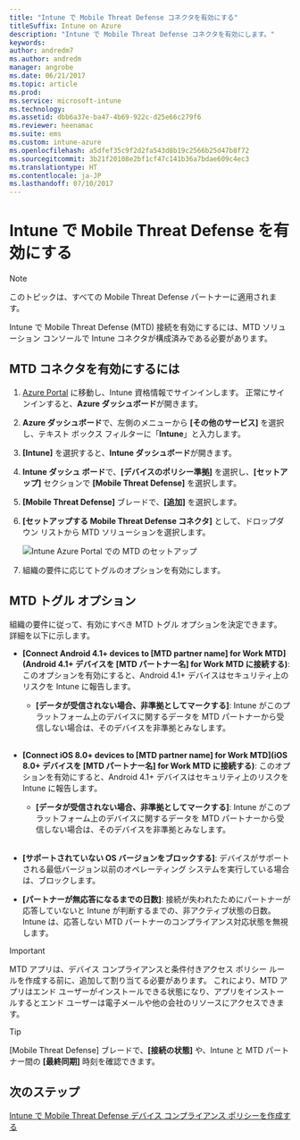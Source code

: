 ```yaml
---
title: "Intune で Mobile Threat Defense コネクタを有効にする"
titleSuffix: Intune on Azure
description: "Intune で Mobile Threat Defense コネクタを有効にします。"
keywords: 
author: andredm7
ms.author: andredm
manager: angrobe
ms.date: 06/21/2017
ms.topic: article
ms.prod: 
ms.service: microsoft-intune
ms.technology: 
ms.assetid: dbb6a37e-ba47-4b69-922c-d25e66c279f6
ms.reviewer: heenamac
ms.suite: ems
ms.custom: intune-azure
ms.openlocfilehash: a5dfef35c9f2d2fa543d8b19c2566b25d47b8f72
ms.sourcegitcommit: 3b21f20108e2bf1cf47c141b36a7bdae609c4ec3
ms.translationtype: HT
ms.contentlocale: ja-JP
ms.lasthandoff: 07/10/2017
---
```

# <a name="enable-mobile-threat-defense-in-intune"></a>Intune で Mobile Threat Defense を有効にする

> [!NOTE] 
> このトピックは、すべての Mobile Threat Defense パートナーに適用されます。

Intune で Mobile Threat Defense (MTD) 接続を有効にするには、MTD ソリューション コンソールで Intune コネクタが構成済みである必要があります。

## <a name="to-enable-the-mtd-connector"></a>MTD コネクタを有効にするには

1. [Azure Portal](https://portal.azure.com) に移動し、Intune 資格情報でサインインします。 正常にサインインすると、**Azure ダッシュボード**が開きます。

2. **Azure ダッシュボード**で、左側のメニューから **[その他のサービス]** を選択し、テキスト ボックス フィルターに「**Intune**」と入力します。

3. **[Intune]** を選択すると、**Intune ダッシュボード**が開きます。

4. **Intune ダッシュ ボード**で、**[デバイスのポリシー準拠]** を選択し、**[セットアップ]** セクションで **[Mobile Threat Defense]** を選択します。

5. **[Mobile Threat Defense]** ブレードで、**[追加]** を選択します。

6. **[セットアップする Mobile Threat Defense コネクタ]** として、ドロップダウン リストから MTD ソリューションを選択します。

    ![Intune Azure Portal での MTD のセットアップ](./media/enable-mtd-connector-1.png)

7. 組織の要件に応じてトグルのオプションを有効にします。

## <a name="mtd-toggle-options"></a>MTD トグル オプション

組織の要件に従って、有効にすべき MTD トグル オプションを決定できます。 詳細を以下に示します。

- **[Connect Android 4.1+ devices to [MTD partner name] for Work MTD]\(Android 4.1+ デバイスを [MTD パートナー名] for Work MTD に接続する\)**: このオプションを有効にすると、Android 4.1+ デバイスはセキュリティ上のリスクを Intune に報告します。
    - **[データが受信されない場合、非準拠としてマークする]**: Intune がこのプラットフォーム上のデバイスに関するデータを MTD パートナーから受信しない場合は、そのデバイスを非準拠とみなします。
<br></br>
- **[Connect iOS 8.0+ devices to [MTD partner name] for Work MTD]\(iOS 8.0+ デバイスを [MTD パートナー名] for Work MTD に接続する\)**: このオプションを有効にすると、Android 4.1+ デバイスはセキュリティ上のリスクを Intune に報告します。
    - **[データが受信されない場合、非準拠としてマークする]**: Intune がこのプラットフォーム上のデバイスに関するデータを MTD パートナーから受信しない場合は、そのデバイスを非準拠とみなします。
<br></br>
- **[サポートされていない OS バージョンをブロックする]**: デバイスがサポートされる最低バージョン以前のオペレーティング システムを実行している場合は、ブロックします。

- **[パートナーが無応答になるまでの日数]**: 接続が失われたためにパートナーが応答していないと Intune が判断するまでの、非アクティブ状態の日数。 Intune は、応答しない MTD パートナーのコンプライアンス対応状態を無視します。

> [!IMPORTANT] 
> MTD アプリは、デバイス コンプライアンスと条件付きアクセス ポリシー ルールを作成する前に、追加して割り当てる必要があります。 これにより、MTD アプリはエンド ユーザーがインストールできる状態になり、アプリをインストールするとエンド ユーザーは電子メールや他の会社のリソースにアクセスできます。

> [!TIP]
> [Mobile Threat Defense] ブレードで、**[接続の状態]** や、Intune と MTD パートナー間の **[最終同期]** 時刻を確認できます。

## <a name="next-steps"></a>次のステップ

[Intune で Mobile Threat Defense デバイス コンプライアンス ポリシーを作成する](mtd-device-compliance-policy-create.md)
